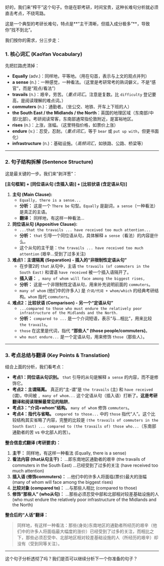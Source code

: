 好的，我们来“榨干”这个句子。你是在职考研，时间宝贵，这种长难句分析就必须直击考点，不绕弯路。

这是一个典型的考研长难句，特点是**“主干清晰，但插入成分极多”**，导致你“找不到北”。

我们按你的需求，分三步走：



### 1. 核心词汇 (KaoYan Vocabulary)



先把拦路虎清掉：

- **Equally** (adv.)：同样地，平等地。（用在句首，表示与上文的观点并列）
- **a sense** (n.)：一种感觉，一种看法。（这里是考研常考的熟词僻义，不是“感官”，而是“观点/看法”）
- **travails** (n.)：艰辛，劳苦。（*重点词汇*。注意是复数。比 `difficulty` 登记要高，是阅读理解的难点词。）
- **commuters** (n.)：通勤者。（坐公交、地铁、开车上下班的人）
- **the South East / the Midlands / the North**：英国的地理区域（东南部/中部/北部）。考研阅读常客，东南部通常指伦敦附近，是富裕地区。
- **rises** (n.)：上涨，涨幅。（这里特指价格，如票价上涨）
- **endure** (v.)：忍受，忍耐。（*重点词汇*，等于 `bear` 或 `put up with`，但更书面化）
- **infrastructure** (n.)：基础设施。（*高频词汇*，如铁路、公路、桥梁等）

------



### 2. 句子结构拆解 (Sentence Structure)



这是最关键的一步。我们来“剥洋葱”：

**[主句框架] + [同位语从句 (含插入语)] + [比较状语 (含定语从句)]**

1. **主句 (Main Clause):**
   - `Equally, there is a sense...`
   - **分析：** 这是一个 `There be` 句型。`Equally` 是副词，`a sense`（一种看法）是真正的主语。
   - **翻译：** 同样地，有这样一种看法...
2. **同位语从句 (Appositive Clause):**
   - `...that the travails ... have received too much attention...`
   - **分析：** `that` 引导一个同位语从句，具体解释 `a sense`（看法）的内容是什么。
   - 这个从句的主干是：`the travails ... have received too much attention` (艰辛...受到了过多关注)
3. **难点1：主谓隔离 (Separation) - 插入的“非限制性定语从句”**
   - 在步骤2的 `that` 从句中，主语 `the travails (of commuters in the South East)` 和谓语 `have received` 被一个插入语隔开了。
   - **插入语：** `, many of whom will face among the biggest rises,`
   - **分析：** 这是一个非限制性定语从句，用来补充说明前面的 `commuters`。
   - `many of whom` (他们中的许多人) 是 `介词/代词 + whom/which` 的经典考研结构。`whom` 指代 `commuters`。
4. **难点2：比较状语 (Comparison) - 另一个“定语从句”**
   - `...compared to those who must endure the relatively poor infrastructure of the Midlands and the North.`
   - **分析：** `compared to ...` 是一个介词短语，表示“与...相比”，用来比较 `the travails`。
   - `those` 在这里是代词，指代 **“那些人” (those people/commuters)**。
   - `who must endure...` 是一个定语从句，用来修饰 `those`（那些人）。

------



### 3. 考点总结与翻译 (Key Points & Translation)



结合上面的分析，我们看考点：

- **考点1：同位语从句识别。** `that` 引导的从句是解释 `a sense` 的内容，而不是修饰它。
- **考点2：主谓隔离。** 真正的“主-谓”是 `the travails` (主) 和 `have received` (谓)，中间被 `, many of whom...` 这个定语从句（插入语）打断了。**这是考研翻译和阅读理解最常见的陷阱**。
- **考点3：“介词+whom”结构。** `many of whom` 修饰 `commuters`。
- **考点4：指代与省略。** `compared to those...` 中的 `those` 指代“人”。这个比较结构其实省略了内容，完整的比较是 `(the travails of commuters in the South East) ... compared to (the travails of) those who...`（东南部通勤者的苦 vs 中北部人的苦）。

**整合信息式翻译 (考研要求)：**

1. **主干：** 同样地，有这样一种看法 (Equally, there is a sense)
2. **看法内容 (that从句主干)：** ...即东南地区通勤者的艰辛 (the travails of commuters in the South East) ...已经受到了过多的关注 (have received too much attention)
3. **插入语 (修饰commuters)：** ...他们中的许多人将面临(票价)最大的涨幅 (many of whom will face among the biggest rises)
4. **比较对象 (compared to)：** ...与那些人相比 (compared to those)
5. **修饰“那些人” (who从句)：** ...那些必须忍受中部和北部相对较差基础设施的人 (who must endure the relatively poor infrastructure of the Midlands and the North)

**整合后的“人话”翻译：**

> 同样地，有这样一种看法：那些(身处)东南地区的通勤者所经历的艰辛（他们中的许多人将面临最大幅度的涨价）已经受到了过多的关注，而相比之下，那些必须忍受中、北部地区相对较差基础设施的人（所经历的艰辛）却没有（受到同等关注）。

------

这个句子分析透彻了吗？我们是否可以继续分析下一个你准备的句子？